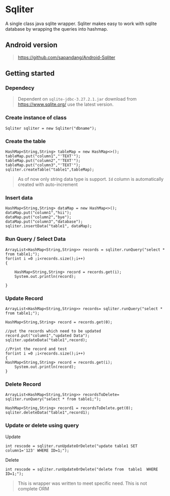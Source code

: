 # Sqliter
A single class java sqlite wrapper. Sqliter makes easy to work with sqlite database by wrapping the queries into hashmap.

## Android version
> https://github.com/sapandang/Android-Sqliter

## Getting started	
### Dependecy
> Dependent on `sqlite-jdbc-3.27.2.1.jar`  download from https://www.sqlite.org/ use the latest version.

### Create instance of class
```
Sqliter sqliter = new Sqliter("dbname");
```
### Create the table
```
HashMap<String,String> tableMap = new HashMap<>();  
tableMap.put("column1","'TEXT'");  
tableMap.put("column2","'TEXT'");  
tableMap.put("column3","'TEXT'");  
sqliter.createTable("table1",tableMap);
```
> As of now only string data type is support. `Id` column is automatically created with auto-increment

### Insert data
```
HashMap<String,String> dataMap = new HashMap<>();  
dataMap.put("column1","hii");  
dataMap.put("column2","bye");  
dataMap.put("column3","database");  
sqliter.insertData("table1", dataMap);
```
### Run Query / Select Data
```
ArrayList<HashMap<String,String>> records = sqliter.runQuery("select * from table1;");  
for(int i =0 ;i<records.size();i++)  
{  
  
    HashMap<String,String> record = records.get(i);  
    System.out.println(record);  
  
}
```
### Update Record
```
ArrayList<HashMap<String,String>> records= sqliter.runQuery("select * from table1;");  
  
HashMap<String,String> record = records.get(0);  
  
//put the records which need to be updated  
record.put("column1","updated Data");  
sqliter.updateData("table1",record);

//Print the record and test  
for(int i =0 ;i<records.size();i++)  
{  
HashMap<String,String> record = records.get(i);
    System.out.println(record);  
}
```
### Delete Record
```
ArrayList<HashMap<String,String>> recordsToDelete= sqliter.runQuery("select * from table1;");  
  
HashMap<String,String> record1 = recordsToDelete.get(0);  
sqliter.deleteData("table1",record1);
```
### Update or delete using query
Update
```
int rescode = sqliter.runUpdateOrDelete("update table1 SET column1='123' WHERE ID=1;");
```
Delete 
```
int rescode = sqliter.runUpdateOrDelete("delete from  table1  WHERE ID=1;");
```
>This is wrapper was written to meet specific need. This is not complete ORM











